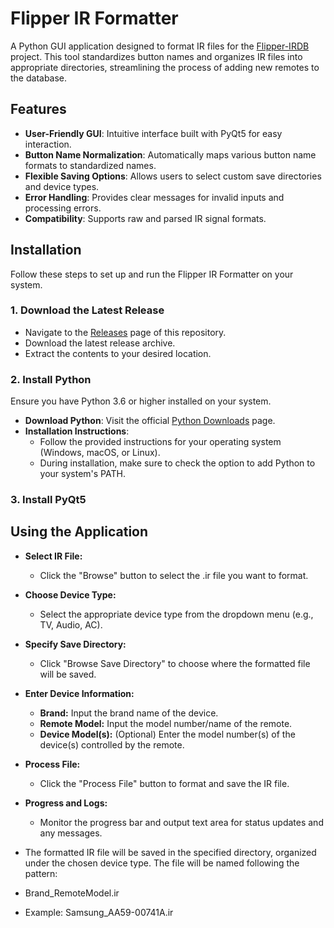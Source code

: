 # Flipper IR Formatter

A Python GUI application designed to format IR files for the [Flipper-IRDB](https://github.com/Lucaslhm/Flipper-IRDB) project. This tool standardizes button names and organizes IR files into appropriate directories, streamlining the process of adding new remotes to the database.

## Features

- **User-Friendly GUI**: Intuitive interface built with PyQt5 for easy interaction.
- **Button Name Normalization**: Automatically maps various button name formats to standardized names.
- **Flexible Saving Options**: Allows users to select custom save directories and device types.
- **Error Handling**: Provides clear messages for invalid inputs and processing errors.
- **Compatibility**: Supports raw and parsed IR signal formats.

## Installation

Follow these steps to set up and run the Flipper IR Formatter on your system.

### 1. Download the Latest Release

- Navigate to the [Releases](https://github.com/jaylikesbunda/Flipper-IR-Formatter/releases) page of this repository.
- Download the latest release archive.
- Extract the contents to your desired location.

### 2. Install Python

Ensure you have Python 3.6 or higher installed on your system.

- **Download Python**: Visit the official [Python Downloads](https://www.python.org/downloads/) page.
- **Installation Instructions**:
  - Follow the provided instructions for your operating system (Windows, macOS, or Linux).
  - During installation, make sure to check the option to add Python to your system's PATH.

### 3. Install PyQt5




## Using the Application

- **Select IR File:** 
  - Click the "Browse" button to select the .ir file you want to format.

- **Choose Device Type:** 
  - Select the appropriate device type from the dropdown menu (e.g., TV, Audio, AC).

- **Specify Save Directory:** 
  - Click "Browse Save Directory" to choose where the formatted file will be saved.

- **Enter Device Information:**
  - **Brand:** Input the brand name of the device.
  - **Remote Model:** Input the model number/name of the remote.
  - **Device Model(s):** (Optional) Enter the model number(s) of the device(s) controlled by the remote.

- **Process File:** 
  - Click the "Process File" button to format and save the IR file.

- **Progress and Logs:** 
  - Monitor the progress bar and output text area for status updates and any messages.


- The formatted IR file will be saved in the specified directory, organized under the chosen device type. The file will be named following the pattern:

- Brand_RemoteModel.ir

- Example: Samsung_AA59-00741A.ir

